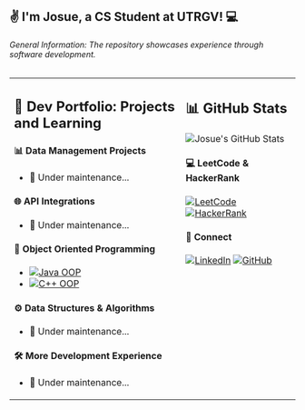 ## ✌️ I'm Josue, a CS Student at UTRGV! 💻  

###### General Information: The repository showcases experience through software development.

<table>
  <tr>
    <td valign="top" width="60%">
    
## 📕 Dev Portfolio: Projects and Learning

#### 📊 Data Management Projects
- 🐢 Under maintenance...

#### 🌐 API Integrations
- 🐢 Under maintenance...

#### 🧩 Object Oriented Programming
- [![Java OOP](https://img.shields.io/badge/Java_OOP-Repository-007396?style=flat-square&logo=java)](https://github.com/jlndvr/Java-REPO)
- [![C++ OOP](https://img.shields.io/badge/C++_OOP-Repository-00599C?style=flat-square&logo=c%2B%2B)]() 

#### ⚙️ Data Structures & Algorithms 
- 🐢 Under maintenance... 

#### 🛠️ More Development Experience 
- 🐢 Under maintenance...
    </td>
    <td valign="top" width="40%">
    
## 📊 GitHub Stats
![Josue's GitHub Stats](https://github-readme-stats.vercel.app/api?username=jlndvr&show_icons=true&theme=radical&hide_title=true)

#### 💻 LeetCode & HackerRank
[![LeetCode](https://img.shields.io/badge/LeetCode-Profile-FFA116?style=for-the-badge&logo=leetcode)](https://github.com/jlndvr/LeetCode)
[![HackerRank](https://img.shields.io/badge/HackerRank-Profile-2EC866?style=for-the-badge&logo=hackerrank)](https://github.com/jlndvr/HackerRank)

#### 🤝 Connect
[![LinkedIn](https://img.shields.io/badge/LinkedIn-Connect-0A66C2?style=for-the-badge&logo=linkedin)](https://linkedin.com/in/jlndvr)
[![GitHub](https://img.shields.io/badge/GitHub-Follow-181717?style=for-the-badge&logo=github)](https://github.com/jlndvr)
